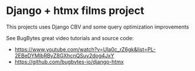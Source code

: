 # Django + htmx films project

This projects uses Django CBV and some query optimization improvements

See BugBytes great video tutorials and source code:
- https://www.youtube.com/watch?v=Ula0c_rZ6gk&list=PL-2EBeDYMIbRByZ8GXhcnQSuv2dog4JxY
- https://github.com/bugbytes-io/django-htmx
